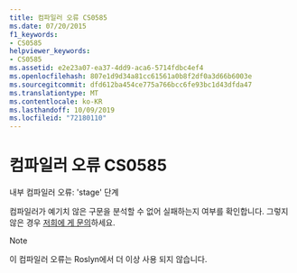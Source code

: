 ```yaml
---
title: 컴파일러 오류 CS0585
ms.date: 07/20/2015
f1_keywords:
- CS0585
helpviewer_keywords:
- CS0585
ms.assetid: e2e23a07-ea37-4dd9-aca6-5714fdbc4ef4
ms.openlocfilehash: 807e1d9d34a81cc61561a0b8f2df0a3d66b6003e
ms.sourcegitcommit: dfd612ba454ce775a766bcc6fe93bc1d43dfda47
ms.translationtype: MT
ms.contentlocale: ko-KR
ms.lasthandoff: 10/09/2019
ms.locfileid: "72180110"
---
```

# <a name="compiler-error-cs0585"></a>컴파일러 오류 CS0585

내부 컴파일러 오류: 'stage' 단계

 컴파일러가 예기치 않은 구문을 분석할 수 없어 실패하는지 여부를 확인합니다. 그렇지 않은 경우 [저희에 게 문의](/visualstudio/ide/talk-to-us)하세요.
 
> [!NOTE]
> 이 컴파일러 오류는 Roslyn에서 더 이상 사용 되지 않습니다.
